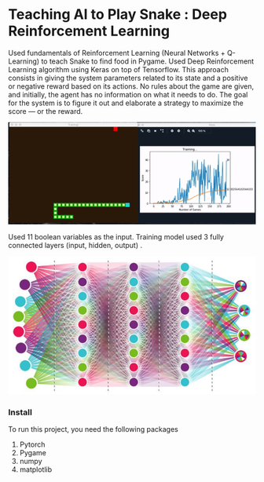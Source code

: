 # Teaching AI to Play Snake : Deep Reinforcement Learning
Used fundamentals of Reinforcement Learning (Neural Networks + Q-Learning) to teach Snake to find food in Pygame. Used Deep Reinforcement Learning algorithm using Keras on top of Tensorflow. This approach consists in giving the system parameters related to its state and a positive or negative reward based on its actions. No rules about the game are given, and initially, the agent has no information on what it needs to do. The goal for the system is to figure it out and elaborate a strategy to maximize the score — or the reward.


![AI Snake](media/AI_Snake.gif)


Used 11 boolean variables as the input. Training model used 3 fully connected layers (input, hidden, output) . 

<img src="/media/Neural_Network.png"/>
         


### Install
To run this project, you need the following packages
1. Pytorch
2. Pygame
3. numpy
4. matplotlib

